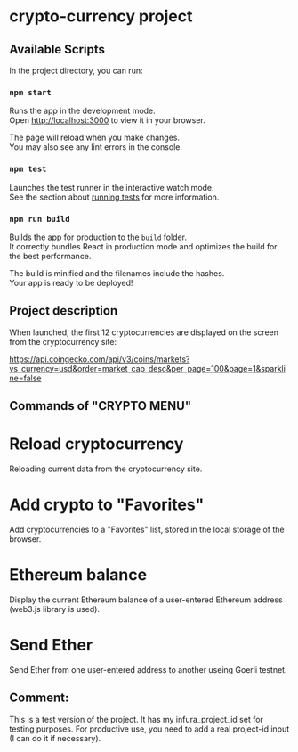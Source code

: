 # crypto-currency project


## Available Scripts

In the project directory, you can run:

### `npm start`

Runs the app in the development mode.\
Open [http://localhost:3000](http://localhost:3000) to view it in your browser.

The page will reload when you make changes.\
You may also see any lint errors in the console.

### `npm test`

Launches the test runner in the interactive watch mode.\
See the section about [running tests](https://facebook.github.io/create-react-app/docs/running-tests) for more information.

### `npm run build`

Builds the app for production to the `build` folder.\
It correctly bundles React in production mode and optimizes the build for the best performance.

The build is minified and the filenames include the hashes.\
Your app is ready to be deployed!

## Project description

When launched, the first 12 cryptocurrencies are displayed on the screen from the cryptocurrency site:

https://api.coingecko.com/api/v3/coins/markets?vs_currency=usd&order=market_cap_desc&per_page=100&page=1&sparkline=false

## Commands of "CRYPTO MENU"

# Reload cryptocurrency

Reloading current data from the cryptocurrency site.

# Add crypto to "Favorites"

Add cryptocurrencies to a "Favorites" list, stored in the local storage of the browser.

# Ethereum balance

Display the current Ethereum balance of a user-entered Ethereum address (web3.js library is used).

# Send Ether

Send Ether from one user-entered address to another useing Goerli testnet.

## Comment:

This is a test version of the project. It has my infura_project_id set for testing purposes. 
For productive use, you need to add a real project-id input (I can do it if necessary).